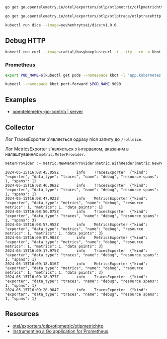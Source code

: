 ```sh
go get go.opentelemetry.io/otel/exporters/otlp/otlpmetric/otlpmetrichttp

go get go.opentelemetry.io/otel/exporters/otlp/otlptrace/otlptracehttp
```

```sh
kubectl run dice --image=yevhenhrytsai/dice:v1.0.0
```

## Debug HTTP
```sh
kubectl run curl --image=radial/busyboxplus:curl -i --tty --rm -n kbot
```

### Prometheus
```sh
export POD_NAME=$(kubectl get pods --namespace kbot -l "app.kubernetes.io/name=prometheus,app.kubernetes.io/instance=prometheus" -o jsonpath="{.items[0].metadata.name}")

kubectl --namespace kbot port-forward $POD_NAME 9090
```

## Examples
- [opentelemetry-go-contrib | server](https://github.com/open-telemetry/opentelemetry-go-contrib/blob/main/instrumentation/net/http/otelhttp/example/server/server.go)


## Collector
Лог TracesExporter з'являється одразу піся запиту до `/rolldice`.

Лог MetricsExporter з'являється з інтервалом, вказаним в налаштуваннях `metric.MeterProvider`.
```go
meterProvider := metric.NewMeterProvider(metric.WithReader(metric.NewPeriodicReader(exp, metric.WithInterval(10*time.Second))))
```
```
2024-05-15T16:08:45.059Z        info    TracesExporter  {"kind": "exporter", "data_type": "traces", "name": "debug", "resource spans": 1, "spans": 1}
2024-05-15T16:08:46.062Z        info    TracesExporter  {"kind": "exporter", "data_type": "traces", "name": "debug", "resource spans": 1, "spans": 1}
2024-05-15T16:08:47.923Z        info    MetricsExporter {"kind": "exporter", "data_type": "metrics", "name": "debug", "resource metrics": 1, "metrics": 1, "data points": 1}
2024-05-15T16:08:50.075Z        info    TracesExporter  {"kind": "exporter", "data_type": "traces", "name": "debug", "resource spans": 1, "spans": 3}
2024-05-15T16:08:57.952Z        info    MetricsExporter {"kind": "exporter", "data_type": "metrics", "name": "debug", "resource metrics": 1, "metrics": 1, "data points": 3}
2024-05-15T16:09:07.983Z        info    MetricsExporter {"kind": "exporter", "data_type": "metrics", "name": "debug", "resource metrics": 1, "metrics": 1, "data points": 3}
2024-05-15T16:09:17.975Z        info    TracesExporter  {"kind": "exporter", "data_type": "traces", "name": "debug", "resource spans": 1, "spans": 1}
2024-05-15T16:09:18.016Z        info    MetricsExporter {"kind": "exporter", "data_type": "metrics", "name": "debug", "resource metrics": 1, "metrics": 1, "data points": 3}
2024-05-15T16:09:18.977Z        info    TracesExporter  {"kind": "exporter", "data_type": "traces", "name": "debug", "resource spans": 1, "spans": 1}
2024-05-15T16:09:20.984Z        info    TracesExporter  {"kind": "exporter", "data_type": "traces", "name": "debug", "resource spans": 1, "spans": 1}
```


## Resources
- [otel/exporters/otlp/otlpmetric/otlpmetrichttp](https://pkg.go.dev/go.opentelemetry.io/otel/exporters/otlp/otlpmetric/otlpmetrichttp)
- [Instrumenting a Go application for Prometheus](https://prometheus.io/docs/guides/go-application/)
